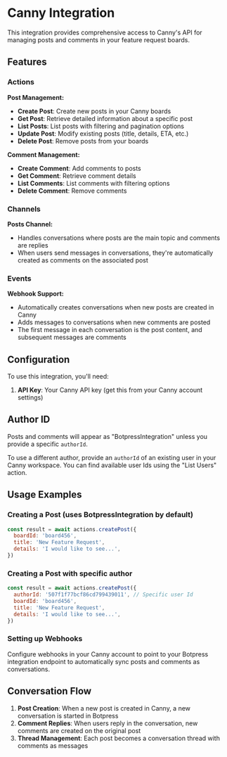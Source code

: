 # Canny Integration

This integration provides comprehensive access to Canny's API for managing posts and comments in your feature request boards.

## Features

### Actions

**Post Management:**

- **Create Post**: Create new posts in your Canny boards
- **Get Post**: Retrieve detailed information about a specific post
- **List Posts**: List posts with filtering and pagination options
- **Update Post**: Modify existing posts (title, details, ETA, etc.)
- **Delete Post**: Remove posts from your boards

**Comment Management:**

- **Create Comment**: Add comments to posts
- **Get Comment**: Retrieve comment details
- **List Comments**: List comments with filtering options
- **Delete Comment**: Remove comments

### Channels

**Posts Channel:**

- Handles conversations where posts are the main topic and comments are replies
- When users send messages in conversations, they're automatically created as comments on the associated post

### Events

**Webhook Support:**

- Automatically creates conversations when new posts are created in Canny
- Adds messages to conversations when new comments are posted
- The first message in each conversation is the post content, and subsequent messages are comments

## Configuration

To use this integration, you'll need:

1. **API Key**: Your Canny API key (get this from your Canny account settings)

## Author ID

Posts and comments will appear as "BotpressIntegration" unless you provide a specific `authorId`.

To use a different author, provide an `authorId` of an existing user in your Canny workspace. You can find available user Ids using the "List Users" action.

## Usage Examples

### Creating a Post (uses BotpressIntegration by default)

```javascript
const result = await actions.createPost({
  boardId: 'board456',
  title: 'New Feature Request',
  details: 'I would like to see...',
})
```

### Creating a Post with specific author

```javascript
const result = await actions.createPost({
  authorId: '507f1f77bcf86cd799439011', // Specific user Id
  boardId: 'board456',
  title: 'New Feature Request',
  details: 'I would like to see...',
})
```

### Setting up Webhooks

Configure webhooks in your Canny account to point to your Botpress integration endpoint to automatically sync posts and comments as conversations.

## Conversation Flow

1. **Post Creation**: When a new post is created in Canny, a new conversation is started in Botpress
2. **Comment Replies**: When users reply in the conversation, new comments are created on the original post
3. **Thread Management**: Each post becomes a conversation thread with comments as messages
